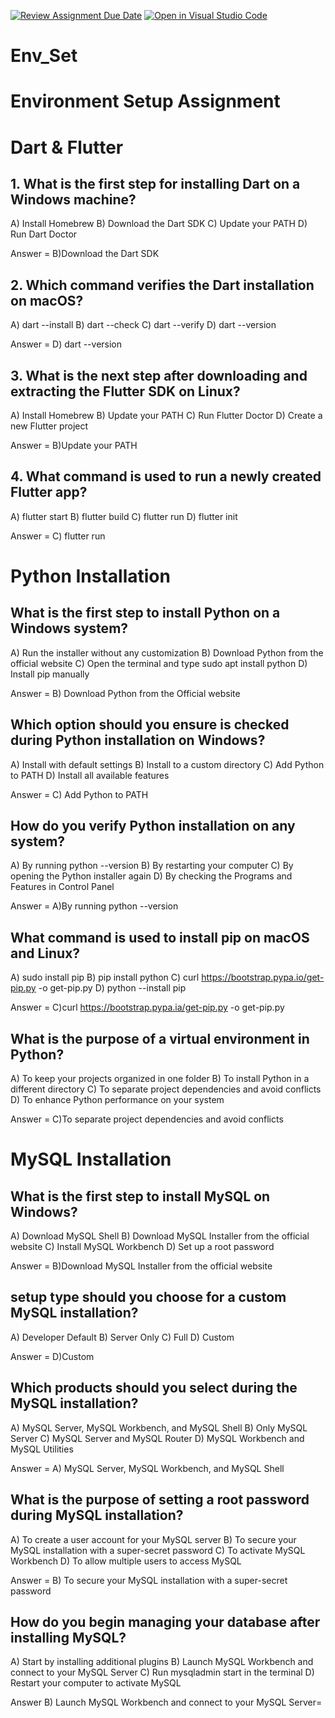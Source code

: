 [![Review Assignment Due Date](https://classroom.github.com/assets/deadline-readme-button-22041afd0340ce965d47ae6ef1cefeee28c7c493a6346c4f15d667ab976d596c.svg)](https://classroom.github.com/a/vnsr1XuU)
[![Open in Visual Studio Code](https://classroom.github.com/assets/open-in-vscode-2e0aaae1b6195c2367325f4f02e2d04e9abb55f0b24a779b69b11b9e10269abc.svg)](https://classroom.github.com/online_ide?assignment_repo_id=17009029&assignment_repo_type=AssignmentRepo)
# Env_Set

# Environment Setup Assignment

# Dart & Flutter

## 1. What is the first step for installing Dart on a Windows machine?

A) Install Homebrew
B) Download the Dart SDK
C) Update your PATH
D) Run Dart Doctor

Answer = B)Download the Dart SDK

## 2. Which command verifies the Dart installation on macOS?

A) dart --install
B) dart --check
C) dart --verify
D) dart --version

Answer = D) dart --version

## 3. What is the next step after downloading and extracting the Flutter SDK on Linux?

A) Install Homebrew
B) Update your PATH
C) Run Flutter Doctor
D) Create a new Flutter project

Answer = B)Update your PATH

## 4. What command is used to run a newly created Flutter app?

A) flutter start
B) flutter build
C) flutter run
D) flutter init

Answer = C) flutter run

# Python Installation

## What is the first step to install Python on a Windows system?

A) Run the installer without any customization
B) Download Python from the official website
C) Open the terminal and type sudo apt install python
D) Install pip manually

Answer = B) Download Python from the Official website

## Which option should you ensure is checked during Python installation on Windows?

A) Install with default settings
B) Install to a custom directory
C) Add Python to PATH
D) Install all available features

Answer = C) Add Python to PATH

## How do you verify Python installation on any system?

A) By running python --version
B) By restarting your computer
C) By opening the Python installer again
D) By checking the Programs and Features in Control Panel

Answer = A)By running python --version

## What command is used to install pip on macOS and Linux?

A) sudo install pip
B) pip install python
C) curl https://bootstrap.pypa.io/get-pip.py -o get-pip.py
D) python --install pip

Answer = C)curl https://bootstrap.pypa.ia/get-pip.py -o get-pip.py

## What is the purpose of a virtual environment in Python?

A) To keep your projects organized in one folder
B) To install Python in a different directory
C) To separate project dependencies and avoid conflicts
D) To enhance Python performance on your system

Answer = C)To separate project dependencies and avoid conflicts

# MySQL Installation

## What is the first step to install MySQL on Windows?

A) Download MySQL Shell
B) Download MySQL Installer from the official website
C) Install MySQL Workbench
D) Set up a root password

Answer = B)Download MySQL Installer from the official website

##  setup type should you choose for a custom MySQL installation?

A) Developer Default
B) Server Only
C) Full
D) Custom

Answer = D)Custom

## Which products should you select during the MySQL installation?

A) MySQL Server, MySQL Workbench, and MySQL Shell
B) Only MySQL Server
C) MySQL Server and MySQL Router
D) MySQL Workbench and MySQL Utilities

Answer = A) MySQL Server, MySQL Workbench, and MySQL Shell

## What is the purpose of setting a root password during MySQL installation?

A) To create a user account for your MySQL server
B) To secure your MySQL installation with a super-secret password
C) To activate MySQL Workbench
D) To allow multiple users to access MySQL

Answer = B) To secure your MySQL installation with a super-secret password


## How do you begin managing your database after installing MySQL?

A) Start by installing additional plugins
B) Launch MySQL Workbench and connect to your MySQL Server
C) Run mysqladmin start in the terminal
D) Restart your computer to activate MySQL

Answer B) Launch MySQL Workbench and connect to your MySQL Server= 
